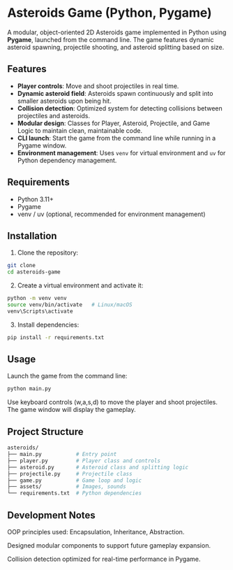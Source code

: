 # Asteroids Game (Python, Pygame)

A modular, object-oriented 2D Asteroids game implemented in Python using **Pygame**, launched from the command line. The game features dynamic asteroid spawning, projectile shooting, and asteroid splitting based on size.

## Features

- **Player controls**: Move and shoot projectiles in real time.  
- **Dynamic asteroid field**: Asteroids spawn continuously and split into smaller asteroids upon being hit.  
- **Collision detection**: Optimized system for detecting collisions between projectiles and asteroids.  
- **Modular design**: Classes for Player, Asteroid, Projectile, and Game Logic to maintain clean, maintainable code.  
- **CLI launch**: Start the game from the command line while running in a Pygame window.  
- **Environment management**: Uses `venv` for virtual environment and `uv` for Python dependency management.

## Requirements

- Python 3.11+  
- Pygame  
- venv / uv (optional, recommended for environment management)

## Installation

1. Clone the repository:  
```bash
git clone
cd asteroids-game
```
2. Create a virtual environment and activate it:
```bash
python -m venv venv
source venv/bin/activate   # Linux/macOS
venv\Scripts\activate
```
3. Install dependencies:
```bash
pip install -r requirements.txt
```
## Usage

Launch the game from the command line:
```bash
python main.py
```
Use keyboard controls (w,a,s,d) to move the player and shoot projectiles. The game window will display the gameplay.

## Project Structure
```bash
asteroids/
├── main.py           # Entry point
├── player.py         # Player class and controls
├── asteroid.py       # Asteroid class and splitting logic
├── projectile.py     # Projectile class
├── game.py           # Game loop and logic
├── assets/           # Images, sounds
└── requirements.txt  # Python dependencies
```
## Development Notes

OOP principles used: Encapsulation, Inheritance, Abstraction.

Designed modular components to support future gameplay expansion.

Collision detection optimized for real-time performance in Pygame.


